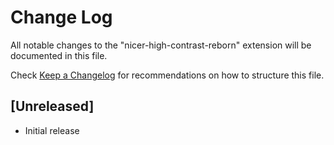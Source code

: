 # Change Log

All notable changes to the "nicer-high-contrast-reborn" extension will be documented in this file.

Check [Keep a Changelog](http://keepachangelog.com/) for recommendations on how to structure this file.

## [Unreleased]

- Initial release
